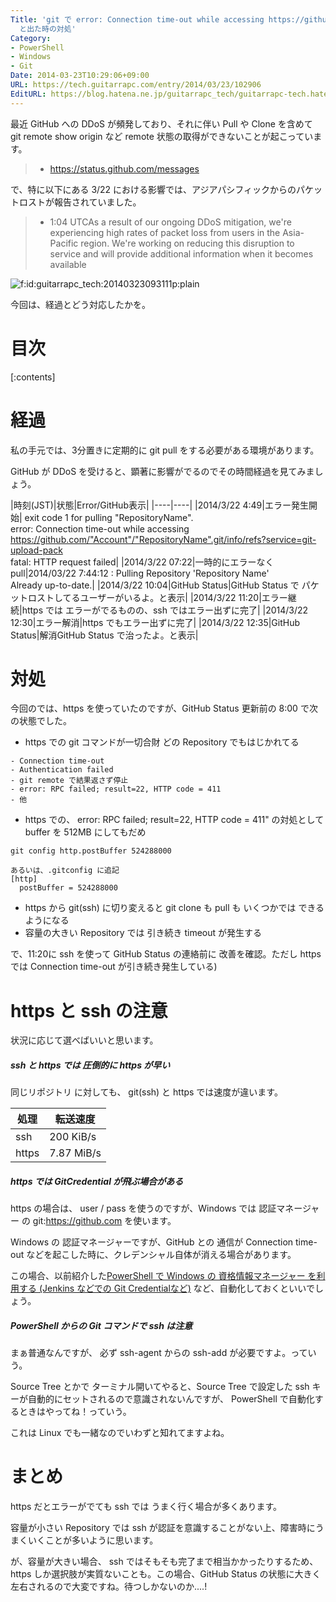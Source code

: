 ```yaml
---
Title: 'git で error: Connection time-out while accessing https://github.com/Account/RepositoryName.git
  と出た時の対処'
Category:
- PowerShell
- Windows
- Git
Date: 2014-03-23T10:29:06+09:00
URL: https://tech.guitarrapc.com/entry/2014/03/23/102906
EditURL: https://blog.hatena.ne.jp/guitarrapc_tech/guitarrapc-tech.hatenablog.com/atom/entry/12921228815720428249
---
```


最近 GitHub への DDoS が頻発しており、それに伴い Pull や Clone を含めて git remote show origin など remote 状態の取得ができないことが起こっています。

> - https://status.github.com/messages

で、特に以下にある 3/22 における影響では、アジアパシフィックからのパケットロストが報告されていました。

> - 1:04 UTCAs a result of our ongoing DDoS mitigation, we're experiencing high rates of packet loss from users in the Asia-Pacific region. We're working on reducing this disruption to service and will provide additional information when it becomes available

<p><span itemscope itemtype="https://schema.org/Photograph"><img src="https://cdn-ak.f.st-hatena.com/images/fotolife/g/guitarrapc_tech/20140323/20140323093111.png" alt="f:id:guitarrapc_tech:20140323093111p:plain" title="f:id:guitarrapc_tech:20140323093111p:plain" class="hatena-fotolife" itemprop="image"></span></p>

今回は、経過とどう対応したかを。

# 目次

[:contents]

# 経過

私の手元では、3分置きに定期的に git pull をする必要がある環境があります。

GitHub が DDoS を受けると、顕著に影響がでるのでその時間経過を見てみましょう。

|時刻(JST)|状態|Error/GitHub表示|
|----|----|
|2014/3/22 4:49|エラー発生開始| exit code 1 for pulling "RepositoryName".</br>error: Connection time-out while accessing https://github.com/"Account"/"RepositoryName".git/info/refs?service=git-upload-pack<br/>fatal: HTTP request failed|
|2014/3/22 07:22|一時的にエラーなくpull|2014/03/22 7:44:12 : Pulling Repository 'Repository Name'</br>Already up-to-date.|
|2014/3/22 10:04|GitHub Status|GitHub Status で パケットロストしてるユーザーがいるよ。と表示|
|2014/3/22 11:20|エラー継続|https では エラーがでるものの、ssh ではエラー出ずに完了|
|2014/3/22 12:30|エラー解消|https でもエラー出ずに完了|
|2014/3/22 12:35|GitHub Status|解消GitHub Status で治ったよ。と表示|
# 対処

今回のでは、https を使っていたのですが、GitHub Status 更新前の 8:00 で次の状態でした。

- https での git コマンドが一切合財 どの Repository でもはじかれてる

```
- Connection time-out
- Authentication failed
- git remote で結果返さず停止
- error: RPC failed; result=22, HTTP code = 411
- 他
```

- https での、 error: RPC failed; result=22, HTTP code = 411" の対処として buffer を 512MB にしてもだめ 

```
git config http.postBuffer 524288000

あるいは、.gitconfig に追記
[http]
  postBuffer = 524288000
```

- https から git(ssh) に切り変えると git clone も pull も いくつかでは できるようになる
- 容量の大きい Repository では 引き続き timeout が発生する

で、11:20に ssh を使って GitHub Status の連絡前に 改善を確認。ただし https では Connection time-out が引き続き発生している)

# https と ssh の注意

状況に応じて選べばいいと思います。

##### ssh と https では 圧倒的に https が早い

同じリポジトリ に対しても、 git(ssh) と https では速度が違います。

|処理|転送速度|
|----|----|
|ssh|200 KiB/s|
|https|7.87 MiB/s|

##### https では GitCredential が飛ぶ場合がある

https の場合は、 user / pass を使うのですが、Windows では 認証マネージャー の git:https://github.com を使います。

Windows の 認証マネージャーですが、GitHub との 通信が Connection time-out などを起こした時に、クレデンシャル自体が消える場合があります。

この場合、以前紹介した[PowerShell で Windows の 資格情報マネージャー を利用する (Jenkins などでの Git Credentialなど)](https://tech.guitarrapc.com/entry/2014/03/13/062713) など、自動化しておくといいでしょう。

##### PowerShell からの Git コマンドで ssh は注意

まぁ普通なんですが、 必ず ssh-agent からの ssh-add <Private Key Path> が必要ですよ。っていう。

Source Tree とかで ターミナル開いてやると、Source Tree で設定した ssh キーが自動的にセットされるので意識されないんですが、 PowerShell で自動化するときはやってね！っていう。

これは Linux でも一緒なのでいわずと知れてますよね。

# まとめ

https だとエラーがでても ssh では うまく行く場合が多くあります。

容量が小さい Repository では ssh が認証を意識することがない上、障害時にうまくいくことが多いように思います。

が、容量が大きい場合、 ssh ではそもそも完了まで相当かかったりするため、 https しか選択肢が実質ないことも。この場合、GitHub Status の状態に大きく左右されるので大変ですね。待つしかないのか....!
